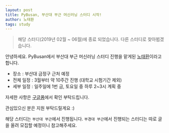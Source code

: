 ```yaml
---
layout: post
title: PyBusan, 부산대 부근 머신러닝 스터디 시작!
author: 노태환
tags: study
---
```


> 해당 스터디(2019년 02월 ~ 06월)에 종료 되었습니다. 다른 스터디로 찾아뵙겠습니다.

안녕하세요. PyBusan에서 부산대 부근 머신러닝 스터디 진행을 맡게된 [노태환](mailto:taehwanno.dev@gmail.com )이라고 합니다.

- 장소 : 부산대 금정구 근처 예정
- 전체 일정 : 3월부터 약 10주간 진행 (대학교 시험기간 제외)
- 세부 일정 : 일주일에 1번 금, 토요일 중 하루 2~3시 계획 중

자세한 사항은 [구글폼](https://docs.google.com/forms/d/e/1FAIpQLSdOfcbAfeQVVOX5kYI61HbnEd1p0NR1tWFaK99JyCqFjhm9Tg/viewform?fbclid=IwAR3PMKvW3-1bVoIA_zahoCEHpYbW1WDLjsff5Vap61jYQYO9FM4A5aKf4T8)에서 확인 부탁드립니다.

관심있으신 분은 지원 부탁드릴게요 :)

해당 스터디는 `부산대 부근`에서 진행됩니다. `부경대 부근`에서 진행되는 스터디는 따로 글을 올려 모집할 예정이니 참고해주세요.
